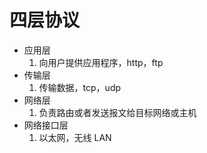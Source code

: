 # 四层协议

- 应用层
  1. 向用户提供应用程序，http，ftp
- 传输层
  1. 传输数据，tcp，udp
- 网络层
  1. 负责路由或者发送报文给目标网络或主机
- 网络接口层
  1. 以太网，无线 LAN
